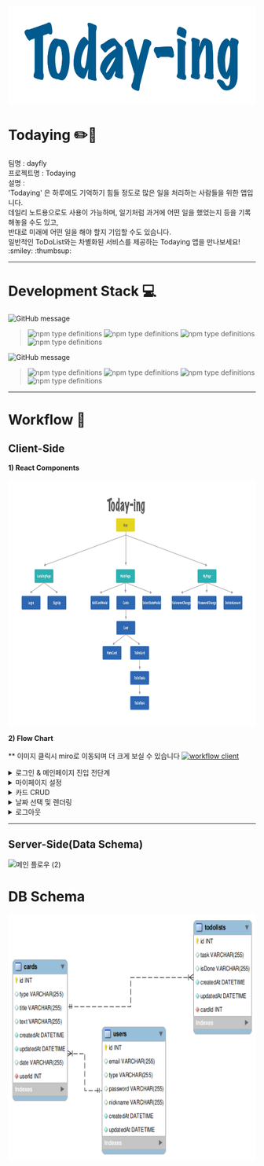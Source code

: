 <img src="./README_IMAGE/Logo.png" width="600px" height="200px" alt="TodayingLogo"></img><br/>

# **Todaying :pencil2::blue_book:**

<p>
팀명 : dayfly<br>
프로젝트명 : Todaying<br>
설명 : <br> 'Todaying' 은 하루에도 기억하기 힘들 정도로 많은 일을 처리하는 사람들을 위한 앱입니다.<br>
데일리 노트용으로도 사용이 가능하며, 일기처럼 과거에 어떤 일을 했었는지 등을 기록해놓을 수도 있고,<br>
반대로 미래에 어떤 일을 해야 할지 기입할 수도 있습니다.<br>
일반적인 ToDoList와는 차별화된 서비스를 제공하는 Todaying 앱을 만나보세요! :smiley: :thumbsup:</p>

---------------------------------------

# **Development Stack :computer:**

![GitHub message](https://img.shields.io/badge/STACK-FRONT-lightgrey?style=for-the-badge)
>![npm type definitions](https://img.shields.io/badge/Front--end-javascript-yellow?style=flat-square&logo=JAVAscript)
![npm type definitions](https://img.shields.io/badge/Front--end-react-blue?style=flat-square&logo=react)
![npm type definitions](https://img.shields.io/badge/Front--end-HTML5-red?style=flat-square&logo=html5)
![npm type definitions](https://img.shields.io/badge/Front--end-CSS3-blue?style=flat-square&logo=css3)

![GitHub message](https://img.shields.io/badge/STACK-BACK-lightgrey?style=for-the-badge)
>![npm type definitions](https://img.shields.io/badge/Back--end-node.js-green?style=flat-square&logo=node.js)
![npm type definitions](https://img.shields.io/badge/Back--end-express-9cf?style=flat-square&logo=node.js)
![npm type definitions](https://img.shields.io/badge/Back--end-mySQL-orange?style=flat-square&logo=mysql)
![npm type definitions](https://img.shields.io/badge/back--end-JWT-purple?style=flat-square&logo=JSON%20Web%20Tokens)

---------------------------------------
# **Workflow :rainbow:**

## Client-Side
**1) React Components**<br><br>
<img src="./README_IMAGE/components.png" width="650px" height="500px" alt="Components"></img><br/>

**2) Flow Chart**<br><br>
** 이미지 클릭시 miro로 이동되며 더 크게 보실 수 있습니다
<a href="https://miro.com/app/board/o9J_laSiVa4=/">
<img src="https://user-images.githubusercontent.com/68838884/103161971-4dbea500-482d-11eb-85c3-7f1007d4a4d1.png" alt="workflow client" />
</a>
<details>
<summary>로그인 & 메인페이지 진입 전단계</summary>
<img width="1130" alt="스크린샷 2020-12-27 오전 10 24 09" src="https://user-images.githubusercontent.com/68838884/103161999-ad1cb500-482d-11eb-80ce-e6c9bf401234.png">
</details>
<details>
<summary>마이페이지 설정</summary>
<img width="1195" alt="스크린샷 2020-12-27 오전 10 03 04" src="https://user-images.githubusercontent.com/68838884/103161815-c839f580-482a-11eb-885f-6e9813d1f1af.png">
</details>
<details>
<summary>카드 CRUD</summary>
<img width="1147" alt="스크린샷 2020-12-27 오전 10 14 58" src="https://user-images.githubusercontent.com/68838884/103161917-6d090280-482c-11eb-8c23-cb3c09705bf3.png">
</details>
<details>
<summary>날짜 선택 및 렌더링</summary>
<img width="959" alt="스크린샷 2020-12-27 오전 10 17 26" src="https://user-images.githubusercontent.com/68838884/103161935-bd806000-482c-11eb-9ec0-4f212fdf6452.png">
</details>
<details>
<summary>로그아웃</summary>
<img width="648" alt="스크린샷 2020-12-27 오전 10 20 43" src="https://user-images.githubusercontent.com/68838884/103161979-68911980-482d-11eb-93da-63d72f50576d.png">
</details>

--- 

## Server-Side(Data Schema)

![메인 플로우 (2)](https://user-images.githubusercontent.com/68472067/103150946-94c08200-47bc-11eb-97d9-957c1336ef70.png)


# **DB Schema**
<img src="./README_IMAGE/database_schema.png" width="650px" height="500px" alt="data_schema"></img><br/>

